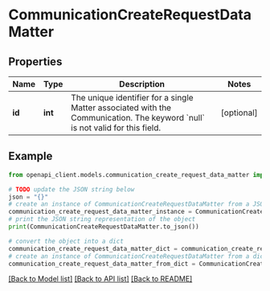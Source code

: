 # CommunicationCreateRequestDataMatter


## Properties

Name | Type | Description | Notes
------------ | ------------- | ------------- | -------------
**id** | **int** | The unique identifier for a single Matter associated with the Communication. The keyword &#x60;null&#x60; is not valid for this field. | [optional] 

## Example

```python
from openapi_client.models.communication_create_request_data_matter import CommunicationCreateRequestDataMatter

# TODO update the JSON string below
json = "{}"
# create an instance of CommunicationCreateRequestDataMatter from a JSON string
communication_create_request_data_matter_instance = CommunicationCreateRequestDataMatter.from_json(json)
# print the JSON string representation of the object
print(CommunicationCreateRequestDataMatter.to_json())

# convert the object into a dict
communication_create_request_data_matter_dict = communication_create_request_data_matter_instance.to_dict()
# create an instance of CommunicationCreateRequestDataMatter from a dict
communication_create_request_data_matter_from_dict = CommunicationCreateRequestDataMatter.from_dict(communication_create_request_data_matter_dict)
```
[[Back to Model list]](../README.md#documentation-for-models) [[Back to API list]](../README.md#documentation-for-api-endpoints) [[Back to README]](../README.md)


